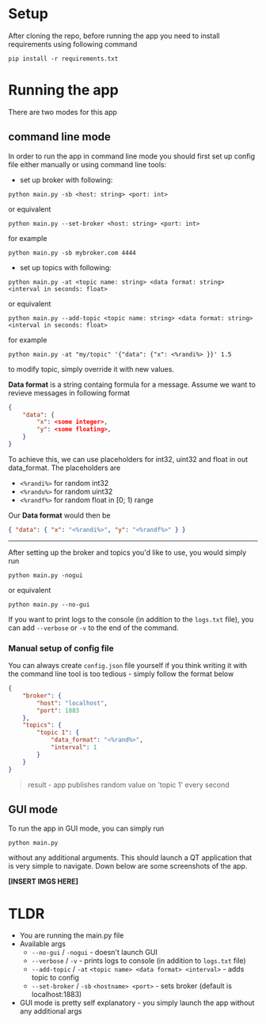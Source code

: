 # Setup
After cloning the repo, before running the app you need to install requirements using following command
```
pip install -r requirements.txt
```
# Running the app
There are two modes for this app

## command line mode
In order to run the app in command line mode you should first set up config file either manually or using command line tools:

- set up broker with following:
```
python main.py -sb <host: string> <port: int>
```
or equivalent
```
python main.py --set-broker <host: string> <port: int>
```
for example
```
python main.py -sb mybroker.com 4444
```

- set up topics with following:
```
python main.py -at <topic name: string> <data format: string> <interval in seconds: float>
```
or equivalent
```
python main.py --add-topic <topic name: string> <data format: string> <interval in seconds: float>
```
for example
```
python main.py -at "my/topic" '{"data": {"x": <%randi%> }}' 1.5
```
to modify topic, simply override it with new values.

<b>Data format</b> is a string containg formula for a message. Assume we want to revieve messages in following format
```json
{
    "data": {
        "x": <some integer>,
        "y": <some floating>,
    }
}
```
To achieve this, we can use placeholders for int32, uint32 and float in out data_format. The placeholders are
- ```<%randi%>``` for random int32
- ```<%randu%>``` for random uint32
- ```<%randf%>``` for random float in [0; 1) range
  
Our <b>Data format</b> would then be
```json
{ "data": { "x": "<%randi%>", "y": "<%randf%>" } }
```
---
After setting up the broker and topics you'd like to use, you would simply run
```
python main.py -nogui
```
or equivalent
```
python main.py --no-gui
```

If you want to print logs to the console (in addition to the ```logs.txt``` file), you can add ```--verbose``` or ```-v``` to the end of the command.


### Manual setup of config file
You can always create ```config.json``` file yourself if you think writing it with the command line tool is too tedious - simply follow the format below
```json
{
    "broker": { 
        "host": "localhost",
        "port": 1883
    },
    "topics": {
        "topic 1": {
            "data_format": "<%rand%>",
            "interval": 1
        }
    }
}
```
> result - app publishes random value on 'topic 1' every second

## GUI mode
To run the app in GUI mode, you can simply run
```
python main.py
```
without any additional arguments. This should launch a QT application that is very simple to navigate.
Down below are some screenshots of the app.

<b>[INSERT IMGS HERE]</b>

# TLDR
- You are running the main.py file
- Available args
    - `--no-gui` / `-nogui` - doesn't launch GUI
    - `--verbose` / `-v` - prints logs to console (in addition to `logs.txt` file)
    - `--add-topic` / `-at` `<topic name> <data format> <interval>` - adds topic to config
    - `--set-broker` / `-sb` `<hostname> <port>` - sets broker (default is localhost:1883)
- GUI mode is pretty self explanatory - you simply launch the app without any additional args
